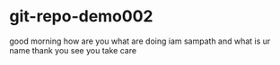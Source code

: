 # git-repo-demo002
good morning
how are you
what are doing
iam sampath
and what is ur name
thank you
see you
take care
